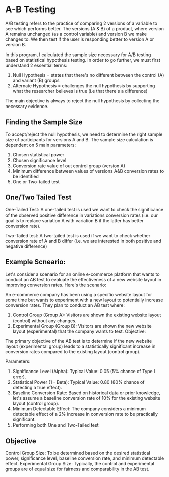 # A-B Testing 
A/B testing refers to the practice of comparing 2 versions of a variable to see which performs better. The versions (A & B) of a product, where version A remains unchanged 
(as a control variable) and version B we make changes to. We then test if the user is responding better to version A or version B. 

In this program, I calculated the sample size necessary for A/B testing based on statistical hypothesis testing. In order to go further, we must first understand 2 essential
terms:
1. Null Hypothesis = states that there's no different between the control (A) and variant (B) groups
2. Alternate Hypothesis = challenges the null hypothesis by supporting what the researcher believes is true (i.e that there's a difference)

The main objective is always to reject the null hypothesis by collecting the necessary evidence.

## Finding the Sample Size 
To accept/reject the null hypothesis, we need to determine the right sample size of participants for versions A and B. The sample size calculation is dependent on 5 
main parameters:
1. Chosen statistical power
2. Chosen significance level
3. Conversion rate value of out control group (version A)
4. Minimum difference between values of versions A&B conversion rates to be identified
5. One or Two-tailed test

## One/Two Tailed Test
One-Tailed Test: A one-tailed test is used  we want to check the significance of the observed positive difference in variations conversion 
rates (i.e. our goal is to replace variation A with variation B if the latter has better conversion rate).

Two-Tailed test: A two-tailed test is used if we want to check whether conversion rate of A and B differ (i.e. we are interested in both positive and negative difference)

## Example Scneario:
Let's consider a scenario for an online e-commerce platform that wants to conduct an AB test to evaluate the effectiveness of a new website 
layout in improving conversion rates. Here's the scenario:

An e-commerce company has been using a specific website layout for some time but wants to experiment with a new layout to potentially increase conversion rates. 
They plan to conduct an AB test where:

1. Control Group (Group A): Visitors are shown the existing website layout (control) without any changes.
2. Experimental Group (Group B): Visitors are shown the new website layout (experimental) that the company wants to test.
Objective:

The primary objective of the AB test is to determine if the new website layout (experimental group) leads to a statistically significant increase in conversion rates 
compared to the existing layout (control group).

Parameters:

1. Significance Level (Alpha): Typical Value: 0.05 (5% chance of Type I error).
2. Statistical Power (1 - Beta): Typical Value: 0.80 (80% chance of detecting a true effect).
3. Baseline Conversion Rate: Based on historical data or prior knowledge, let's assume a baseline conversion rate of 10% for the existing website layout (control group).
4. Minimum Detectable Effect: The company considers a minimum detectable effect of a 2% increase in conversion rate to be practically significant.
5. Performing both One and Two-Tailed test

## Objective
Control Group Size: To be determined based on the desired statistical power, significance level, baseline conversion rate, and minimum detectable effect.
Experimental Group Size: Typically, the control and experimental groups are of equal size for fairness and comparability in the AB test.
